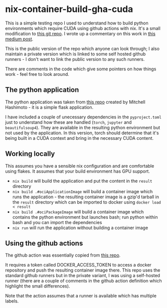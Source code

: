 # nix-container-build-gha-cuda

This is a simple testing repo I used to understand how to build python environments which require CUDA
using github actions with nix. It's a small modification to [this git repo](https://github.com/seanrmurphy/nix-container-build-gha). I wrote up a commentary on this 
work in [this medium post](https://seanrmurphy.medium.com/building-cuda-images-on-github-runners-with-nix-9b5daa2f6f92). 

This is the public version of the repo which anyone can look through; I also maintain a private version 
which is linked to some self hosted github runners - I don't want to link the public version to any such
runners.

There are comments in the code which give some pointers on how things work - feel free to look around.

## The python application

The python application was taken from [this repo](https://github.com/mitchellh/flask-nix-example) created by Mitchell Hashimoto - it is a simple flask application. 

I have included a couple of unecessary dependencies in the `pyproject.toml` just to understand how these are
handled (`torch`, `jupyter` and `beautifulsoup4`). They are available in the resulting python environment but not used by the application.
In this version, torch should determine that it's being built in a CUDA context and bring in the necessary CUDA content.

## Working locally

This assumes you have a sensible nix configuration and are comfortable using flakes. It assumes that your build environment 
has GPU support.

- `nix build` will build the application and put the content in the `result` directory
- `nix build .#ociApplicationImage` will build a container image which runs the application - the resulting container image is a gzip'd tarball in the `result` directory which can be imported to docker using `docker load < result`
- `nix build .#ociPackageImage` will build a container image which contains the python environment but launches bash; run python within bash and you can import the dependencies
- `nix run` will run the application without building a container image

## Using the github actions

The github action was essentially copied from [this repo](https://github.com/wagdav/thewagner.net).

It requires a token called DOCKER_ACCESS_TOKEN to access a docker repository and push the resulting container image there. This repo uses the standard github runners but in the private variant, I was using a self-hosted runner (there are a couple of comments in the github action definition which highlight the small differences).

Note that the action assumes that a runner is available which has multiple labels.
